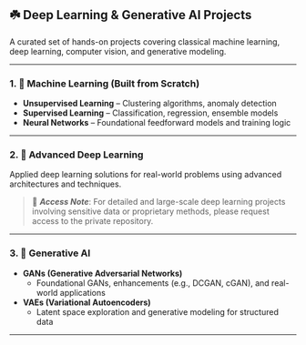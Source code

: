 ## ☘️ Deep Learning & Generative AI Projects

A curated set of hands-on projects covering classical machine learning, deep learning, computer vision, and generative modeling.

---

### 1. 🚀 Machine Learning (Built from Scratch)
- **Unsupervised Learning** – Clustering algorithms, anomaly detection  
- **Supervised Learning** – Classification, regression, ensemble models  
- **Neural Networks** – Foundational feedforward models and training logic

---

### 2. 🔬 Advanced Deep Learning  
Applied deep learning solutions for real-world problems using advanced architectures and techniques.

> 📌 ***Access Note***: For detailed and large-scale deep learning projects involving sensitive data or proprietary methods, please request access to the private repository.

---

### 3. 🤖 Generative AI
- **GANs (Generative Adversarial Networks)**  
  - Foundational GANs, enhancements (e.g., DCGAN, cGAN), and real-world applications  
- **VAEs (Variational Autoencoders)**  
  - Latent space exploration and generative modeling for structured data

---
